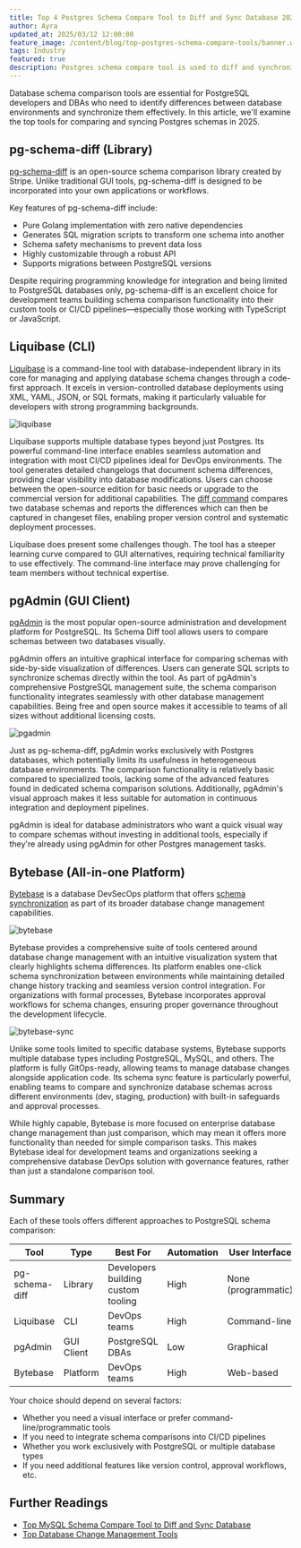 ```yaml
---
title: Top 4 Postgres Schema Compare Tool to Diff and Sync Database 2025
author: Ayra
updated_at: 2025/03/12 12:00:00
feature_image: /content/blog/top-postgres-schema-compare-tools/banner.webp
tags: Industry
featured: true
description: Postgres schema compare tool is used to diff and synchronize schemas between Postgres databases. This article reviews the top 4 common tools in this category.
---
```


Database schema comparison tools are essential for PostgreSQL developers and DBAs who need to identify differences between database environments and synchronize them effectively. In this article, we'll examine the top tools for comparing and syncing Postgres schemas in 2025.

## pg-schema-diff (Library)

[pg-schema-diff](https://github.com/stripe/pg-schema-diff) is an open-source schema comparison library created by Stripe. Unlike traditional GUI tools, pg-schema-diff is designed to be incorporated into your own applications or workflows.

Key features of pg-schema-diff include:

- Pure Golang implementation with zero native dependencies
- Generates SQL migration scripts to transform one schema into another
- Schema safety mechanisms to prevent data loss
- Highly customizable through a robust API
- Supports migrations between PostgreSQL versions

Despite requiring programming knowledge for integration and being limited to PostgreSQL databases only, pg-schema-diff is an excellent choice for development teams building schema comparison functionality into their custom tools or CI/CD pipelines—especially those working with TypeScript or JavaScript.

## Liquibase (CLI)

[Liquibase](https://docs.liquibase.com/commands/inspection/diff.html) is a command-line tool with database-independent library in its core for managing and applying database schema changes through a code-first approach. It excels in version-controlled database deployments using XML, YAML, JSON, or SQL formats, making it particularly valuable for developers with strong programming backgrounds.

![liquibase](/content/blog/top-postgres-schema-compare-tools/liquibase.webp)

Liquibase supports multiple database types beyond just Postgres. Its powerful command-line interface enables seamless automation and integration with most CI/CD pipelines ideal for DevOps environments. The tool generates detailed changelogs that document schema differences, providing clear visibility into database modifications. Users can choose between the open-source edition for basic needs or upgrade to the commercial version for additional capabilities. The [diff command](https://www.liquibase.com/blog/comparing-two-states-database-schema) compares two database schemas and reports the differences which can then be captured in changeset files, enabling proper version control and systematic deployment processes.

Liquibase does present some challenges though. The tool has a steeper learning curve compared to GUI alternatives, requiring technical familiarity to use effectively. The command-line interface may prove challenging for team members without technical expertise.

## pgAdmin (GUI Client)

[pgAdmin](https://www.pgadmin.org/docs/pgadmin4/8.14/schema_diff.html) is the most popular open-source administration and development platform for PostgreSQL. Its Schema Diff tool allows users to compare schemas between two databases visually.

pgAdmin offers an intuitive graphical interface for comparing schemas with side-by-side visualization of differences. Users can generate SQL scripts to synchronize schemas directly within the tool. As part of pgAdmin's comprehensive PostgreSQL management suite, the schema comparison functionality integrates seamlessly with other database management capabilities. Being free and open source makes it accessible to teams of all sizes without additional licensing costs.

![pgadmin](/content/blog/top-postgres-schema-compare-tools/pgadmin.webp)

Just as pg-schema-diff, pgAdmin works exclusively with Postgres databases, which potentially limits its usefulness in heterogeneous database environments. The comparison functionality is relatively basic compared to specialized tools, lacking some of the advanced features found in dedicated schema comparison solutions. Additionally, pgAdmin's visual approach makes it less suitable for automation in continuous integration and deployment pipelines.

pgAdmin is ideal for database administrators who want a quick visual way to compare schemas without investing in additional tools, especially if they're already using pgAdmin for other Postgres management tasks.

## Bytebase (All-in-one Platform)

[Bytebase](https://www.bytebase.com/) is a database DevSecOps platform that offers [schema synchronization](/docs/change-database/synchronize-schema/) as part of its broader database change management capabilities.

![bytebase](/content/blog/top-postgres-schema-compare-tools/bytebase.webp)

Bytebase provides a comprehensive suite of tools centered around database change management with an intuitive visualization system that clearly highlights schema differences. Its platform enables one-click schema synchronization between environments while maintaining detailed change history tracking and seamless version control integration. For organizations with formal processes, Bytebase incorporates approval workflows for schema changes, ensuring proper governance throughout the development lifecycle.

![bytebase-sync](/content/blog/top-postgres-schema-compare-tools/bytebase-sync.webp)

Unlike some tools limited to specific database systems, Bytebase supports multiple database types including PostgreSQL, MySQL, and others. The platform is fully GitOps-ready, allowing teams to manage database changes alongside application code. Its schema sync feature is particularly powerful, enabling teams to compare and synchronize database schemas across different environments (dev, staging, production) with built-in safeguards and approval processes.

While highly capable, Bytebase is more focused on enterprise database change management than just comparison, which may mean it offers more functionality than needed for simple comparison tasks. This makes Bytebase ideal for development teams and organizations seeking a comprehensive database DevOps solution with governance features, rather than just a standalone comparison tool.

## Summary

Each of these tools offers different approaches to PostgreSQL schema comparison:

| Tool           | Type       | Best For                           | Automation | User Interface      |
| -------------- | ---------- | ---------------------------------- | ---------- | ------------------- |
| pg-schema-diff | Library    | Developers building custom tooling | High       | None (programmatic) |
| Liquibase      | CLI        | DevOps teams                       | High       | Command-line        |
| pgAdmin        | GUI Client | PostgreSQL DBAs                    | Low        | Graphical           |
| Bytebase       | Platform   | DevOps teams                       | High       | Web-based           |

Your choice should depend on several factors:

- Whether you need a visual interface or prefer command-line/programmatic tools
- If you need to integrate schema comparisons into CI/CD pipelines
- Whether you work exclusively with PostgreSQL or multiple database types
- If you need additional features like version control, approval workflows, etc.

## Further Readings

- [Top MySQL Schema Compare Tool to Diff and Sync Database](/blog/top-mysql-schema-compare-tools/)
- [Top Database Change Management Tools](/blog/top-database-change-management-tools/)
